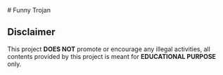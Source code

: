 # Funny Trojan

## Disclaimer

This project **DOES NOT** promote or encourage any illegal activities, all contents provided by this project is meant for **EDUCATIONAL PURPOSE** only.
